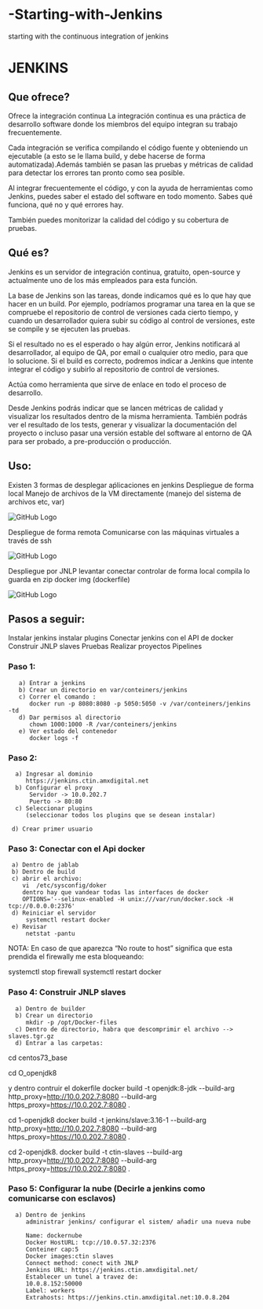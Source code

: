 # -Starting-with-Jenkins
starting with the continuous integration of jenkins
# JENKINS 

## Que ofrece?

Ofrece la integración continua 
La integración continua es una práctica de desarrollo software donde los miembros del equipo integran su trabajo frecuentemente.

Cada integración se verifica compilando el código fuente y obteniendo un ejecutable (a esto se le llama build, y debe hacerse de forma automatizada).Además también se pasan las pruebas y métricas de calidad para detectar los errores tan pronto como sea posible.

Al integrar frecuentemente el código, y con la ayuda de herramientas como Jenkins, puedes saber el estado del software en todo momento. Sabes qué funciona, qué no y qué errores hay.

También puedes monitorizar la calidad del código y su cobertura de pruebas.

## Qué es?

Jenkins es un servidor de integración continua, gratuito, open-source y actualmente uno de los más empleados para esta función. 

La base de Jenkins son las tareas, donde indicamos qué es lo que hay que hacer en un build. Por ejemplo, podríamos programar una tarea en la que se compruebe el repositorio de control de versiones cada cierto tiempo, y cuando un desarrollador quiera subir su código al control de versiones, este se compile y se ejecuten las pruebas.

Si el resultado no es el esperado o hay algún error, Jenkins notificará al desarrollador, al equipo de QA, por email o cualquier otro medio, para que lo solucione. Si el build es correcto, podremos indicar a Jenkins que intente integrar el código y subirlo al repositorio de control de versiones.

Actúa como herramienta que sirve de enlace en todo el proceso de desarrollo.

Desde Jenkins podrás indicar que se lancen métricas de calidad y visualizar los resultados dentro de la misma herramienta. También podrás ver el resultado de los tests, generar y visualizar la documentación del proyecto o incluso pasar una versión estable del software al entorno de QA para ser probado, a pre-producción o producción.


## Uso:

Existen 3 formas de desplegar aṕlicaciones en jenkins
Despliegue de forma local
            Manejo de archivos de la VM directamente  (manejo del sistema de archivos etc, var)

![GitHub Logo](/images/logo.png)

Despliegue de forma remota
Comunicarse con las máquinas virtuales a través de ssh

![GitHub Logo](/images/logo.png)

Despliegue por JNLP
levantar
conectar
controlar de forma local
compila
lo guarda en zip
docker img (dockerfile)

![GitHub Logo](/images/logo.png)

## Pasos a seguir:
Instalar jenkins
instalar plugins
Conectar jenkins con el API de docker
Construir JNLP slaves
Pruebas
Realizar proyectos
Pipelines

### Paso 1:

       a) Entrar a jenkins
       b) Crear un directorio en var/conteiners/jenkins
       c) Correr el comando :
          docker run -p 8080:8080 -p 5050:5050 -v /var/conteiners/jenkins -td
       d) Dar permisos al directorio
          chown 1000:1000 -R /var/conteiners/jenkins
       e) Ver estado del contenedor
          docker logs -f

### Paso 2:
      a) Ingresar al dominio
         https://jenkins.ctin.amxdigital.net
      b) Configurar el proxy
          Servidor -> 10.0.202.7
          Puerto -> 80:80
      c) Seleccionar plugins
         (seleccionar todos los plugins que se desean instalar)

     d) Crear primer usuario 

### Paso 3: Conectar con el Api docker

     a) Dentro de jablab
     b) Dentro de build
     c) abrir el archivo:
        vi  /etc/sysconfig/doker
        dentro hay que vandear todas las interfaces de docker 
        OPTIONS='--selinux-enabled -H unix:///var/run/docker.sock -H tcp://0.0.0.0:2376'
     d) Reiniciar el servidor
         systemctl restart docker
     e) Revisar
         netstat -pantu

NOTA: En caso de que aparezca “No route to host” significa que esta prendida el firewally me esta bloqueando:

systemctl stop firewall
systemctl restart docker 


### Paso 4: Construir JNLP slaves

      a) Dentro de builder
      b) Crear un directorio 
         mkdir -p /opt/Docker-files 
      c) Dentro de directorio, habra que descomprimir el archivo -->  slaves.tgr.gz
      d) Entrar a las carpetas:

cd centos73_base

cd O_openjdk8

y dentro contruir el dokerfile
docker build -t openjdk:8-jdk --build-arg http_proxy=http://10.0.202.7:8080 --build-arg https_proxy=https://10.0.202.7:8080 .

cd 1-openjdk8
docker build -t jenkins/slave:3.16-1 --build-arg http_proxy=http://10.0.202.7:8080 --build-arg https_proxy=https://10.0.202.7:8080 .


cd 2-openjdk8.
docker build -t ctin-slaves --build-arg http_proxy=http://10.0.202.7:8080 --build-arg https_proxy=https://10.0.202.7:8080 .


### Paso 5: Configurar la nube (Decirle a jenkins como comunicarse con esclavos)

      a) Dentro de jenkins
         administrar jenkins/ configurar el sistem/ añadir una nueva nube

         Name: dockernube
         Docker HostURL: tcp://10.0.57.32:2376
         Conteiner cap:5
         Docker images:ctin slaves
         Connect method: conect with JNLP
         Jenkins URL: https://jenkins.ctin.amxdigital.net/
         Establecer un tunel a travez de:
         10.0.8.152:50000
         Label: workers
         Extrahosts: https://jenkins.ctin.amxdigital.net:10.0.8.204

